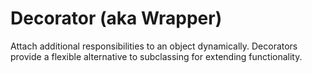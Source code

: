 # Decorator (aka Wrapper)

Attach additional responsibilities to an object dynamically. Decorators provide a flexible alternative to subclassing for extending functionality.
